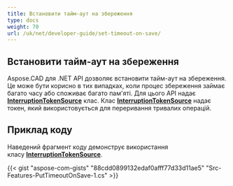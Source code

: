 ```yaml
---
title: Встановити тайм-аут на збереження
type: docs
weight: 70
url: /uk/net/developer-guide/set-timeout-on-save/
---
```


## **Встановити тайм-аут на збереження**

Aspose.CAD для .NET API дозволяє встановити тайм-аут на збереження. Це може бути корисно в тих випадках, коли процес збереження займає багато часу або споживає багато пам'яті. Для цього API надає  [**InterruptionTokenSource**](https://reference.aspose.com/cad/net/aspose.cad/interruptiontokensource) клас. Клас [**InterruptionTokenSource**](https://reference.aspose.com/cad/net/aspose.cad/interruptiontokensource) надає токен, який використовується для переривання тривалих операцій.

## Приклад коду

Наведений фрагмент коду демонструє використання класу [**InterruptionTokenSource**](https://reference.aspose.com/cad/net/aspose.cad/interruptiontokensource).

{{< gist "aspose-com-gists" "88cdd0899132edaf0afff77d33d11ae5" "Src-Features-PutTimeoutOnSave-1.cs" >}}

